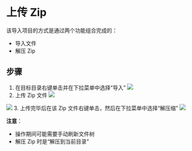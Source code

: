 # 上传 Zip

该导入项目的方式是通过两个功能组合完成的：

* 导入文件
* 解压 Zip

## 步骤

1. 在目标目录右键单击并在下拉菜单中选择“导入”
  ![](https://cloud.githubusercontent.com/assets/873584/6767938/42233628-d08a-11e4-9b1a-cc1864fa27a2.png)
2. 上传 Zip 文件
  ![](https://cloud.githubusercontent.com/assets/873584/6767939/42246548-d08a-11e4-90f9-e5fe1760c229.png)

  ![](https://cloud.githubusercontent.com/assets/873584/6767940/422df7d4-d08a-11e4-9993-e1a138c8f5c7.png)
3. 上传完毕后在该 Zip 文件右键单击，然后在下拉菜单中选择“解压缩”
  ![](https://cloud.githubusercontent.com/assets/873584/6767941/422e9ffe-d08a-11e4-9047-2ab01fc20fd4.png)

**注意**：

* 操作期间可能需要手动刷新文件树
* 解压 Zip 时是“解压到当前目录”